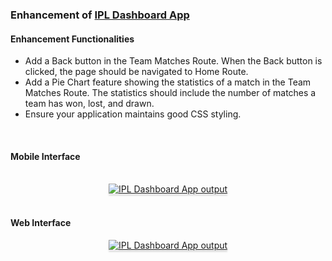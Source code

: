 ### Enhancement of <a href="https://github.com/Rizwanu321/IPL-Dashboard-App">IPL Dashboard App</a>

#### Enhancement Functionalities
- Add a Back button in the Team Matches Route. When the Back button is clicked, the page should be navigated to Home Route.
- Add a Pie Chart feature showing the statistics of a match in the Team Matches Route. The statistics should include the number of matches a team has won, lost, and drawn.
- Ensure your application maintains good CSS styling.

<br>

#### Mobile Interface

<br/>
<a href="https://res.cloudinary.com/dngzbeidb/image/upload/v1727838858/WhatsApp_Image_2024-10-02_at_08.43.53_ff747254_isztiw.jpg" target=_blank_>
<div style="text-align: center;">
    <img src="https://res.cloudinary.com/dngzbeidb/image/upload/v1727838858/WhatsApp_Image_2024-10-02_at_08.43.53_ff747254_isztiw.jpg" alt="IPL Dashboard App output" style="max-width:40%;box-shadow:0 2.8px 2.2px rgba(0, 0, 0, 0.12)">
</div>
</a>
<br/>

####  Web Interface
<a href="https://res.cloudinary.com/dngzbeidb/image/upload/v1727839870/18_q1zkp1.png" target=_blank_>
<div style="text-align: center;">
    <img src="https://res.cloudinary.com/dngzbeidb/image/upload/v1727839870/18_q1zkp1.png" alt="IPL Dashboard App output" style="max-width:70%;box-shadow:0 2.8px 2.2px rgba(0, 0, 0, 0.12)">
</div>
</a>
<br>
<br>






